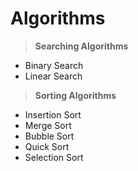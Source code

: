 # Algorithms

> **Searching Algorithms**
  - Binary Search
  - Linear Search

> **Sorting Algorithms**
  - Insertion Sort
  - Merge Sort
  - Bubble Sort
  - Quick Sort
  - Selection Sort
